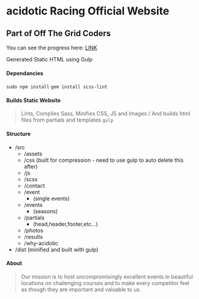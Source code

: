 # acidotic Racing Official Website

## Part of Off The Grid Coders

You can see the progress here: [LINK](http://offthegridcoders.github.io/acidotic-racing/dist/)

Generated Static HTML using Gulp

#### Dependancies
`sudo npm install`
`gem install scss-lint`

#### Builds Static Website
>Lints, Compiles Sass, Minifies CSS, JS and Images / And builds html files from partials and templates
`gulp`

#### Structure
+ /src
  - /assets
  - /css (built for compression - need to use gulp to auto delete this after)
  - /js
  - /scss
  - /contact
  - /event
    - (single events)
  - /events
    - (seasons)
  - /partials
    - (head,header,footer,etc...)
  - /photos
  - /results
  - /why-acidotic
+ /dist (minified and built with gulp)

#### About

>Our mission is to host uncompromisingly excellent events in beautiful locations on challenging courses and to make every competitor feel as though they are important and valuable to us.
